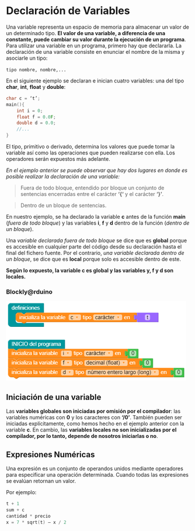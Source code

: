 # Declaración de Variables

Una variable representa un espacio de memoria para almacenar un valor de un  determinado tipo. __El valor de una variable, a diferencia de una constante, puede cambiar su valor durante la ejecución de un programa__. Para utilizar una variable en un programa, primero hay que declararla. La declaración de una variable consiste en enunciar el nombre de la misma y asociarle un tipo:

`tipo nombre, nombre,...`

En el siguiente ejemplo se declaran e inician cuatro variables: una del tipo **char**, **int**, **float** y **double**:

```c 
char c = ‘t’;
main(){
	int i = 0;
	float f = 0.0F;
	double d = 0.0;
	//...
}
```
El tipo, primitivo o derivado, determina los valores que puede tomar la variable así como las operaciones que pueden realizarse con ella. Los operadores serán expuestos más adelante. 

_En el ejemplo anterior se puede observar que hay dos lugares en donde es posible realizar la declaración de una variable:_ 

>Fuera de todo bloque, entendido por bloque un conjunto de sentencias encerradas entre el carácter **‘{‘** y el carácter **‘}’**.

>Dentro de un bloque de sentencias. 

En nuestro ejemplo, se ha declarado la variable **c** antes de la función **main** (_fuera de todo bloque_) y las variables **i**, **f** y **d** dentro de la función (_dentro de un bloque_). 

Una _variable declarada fuera de todo bloque_ se dice que es **global** porque es accesible en cualquier parte del código desde su declaración hasta el final del fichero fuente. Por el contrario, _una variable declarada dentro de un bloque_, se dice que es **local** porque solo es accesible dentro de este.

__Según lo expuesto, la variable c es global y las variables y, f y d son locales.__

### Blockly@rduino
![](https://github.com/Ezzzzzzzzzzzzzz/CursoRoboticaAplicada/blob/master/Introduccion/capture1603128792768.png)

## Iniciación de una variable

Las **variables globales son iniciadas por omisión por el compilador**: las variables numéricas con **0** y los caracteres con **‘/0’**. También pueden ser iniciadas explícitamente, como hemos hecho en el ejemplo anterior con la variable **c**. En cambio, las **variables locales no son inicializadas por el compilador, por lo tanto, depende de nosotros iniciarlas o no**.

## Expresiones Numéricas

Una expresión es un conjunto de operandos unidos mediante operadores para especificar una operación determinada. Cuando todas las expresiones se evalúan retornan un valor. 

Por ejemplo:

```c
t + 1
sum + c
cantidad * precio
x = 7 * sqrt(t) – x / 2
```

<!--stackedit_data:
eyJoaXN0b3J5IjpbMTM2ODc3Mjk4NiwxNjUyNjU1ODU3LDE4ND
IwMzQ1MDUsLTE4MDY4NDY3NzUsMTA1Njc5MTEwNV19
-->